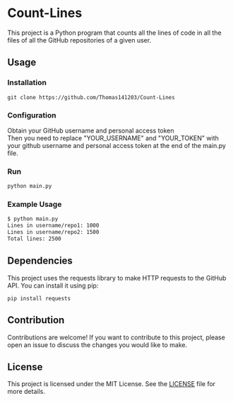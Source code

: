 # Count-Lines
This project is a Python program that counts all the lines of code in all the files of all the GitHub repositories of a given user.

## Usage

### Installation

```shell
git clone https://github.com/Thomas141203/Count-Lines
```

### Configuration 
Obtain your GitHub username and personal access token <br>
Then you need to replace "YOUR_USERNAME" and "YOUR_TOKEN" with your github username and personal access token at the end of the main.py file.

### Run

```python
python main.py
```

### Example Usage 

```bash
$ python main.py
Lines in username/repo1: 1000
Lines in username/repo2: 1500
Total lines: 2500
```

## Dependencies

This project uses the requests library to make HTTP requests to the GitHub API. You can install it using pip:

```shell
pip install requests
```

## Contribution 

Contributions are welcome! If you want to contribute to this project, please open an issue to discuss the changes you would like to make.

## License

This project is licensed under the MIT License. See the [LICENSE](LICENSE) file for more details.

